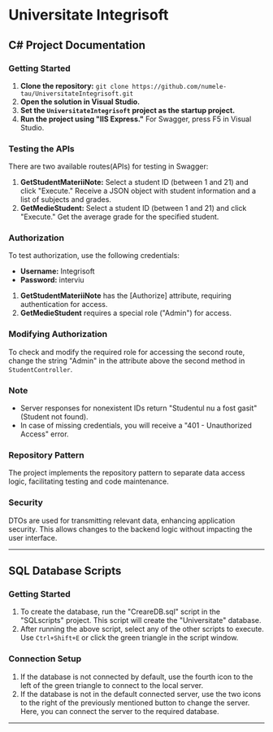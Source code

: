 # Universitate Integrisoft

## C# Project Documentation

### Getting Started
1. **Clone the repository:** `git clone https://github.com/numele-tau/UniversitateIntegrisoft.git`
2. **Open the solution in Visual Studio.**
3. **Set the `UniversitateIntegrisoft` project as the startup project.**
4. **Run the project using "IIS Express."** For Swagger, press F5 in Visual Studio.

### Testing the APIs
There are two available routes(APIs) for testing in Swagger:
1. **GetStudentMateriiNote:** Select a student ID (between 1 and 21) and click "Execute." Receive a JSON object with student information and a list of subjects and grades.
2. **GetMedieStudent:** Select a student ID (between 1 and 21) and click "Execute." Get the average grade for the specified student.

### Authorization
To test authorization, use the following credentials:
- **Username:** Integrisoft
- **Password:** interviu

1. **GetStudentMateriiNote** has the [Authorize] attribute, requiring authentication for access.
2. **GetMedieStudent** requires a special role ("Admin") for access.

### Modifying Authorization
To check and modify the required role for accessing the second route, change the string "Admin" in the attribute above the second method in `StudentController`.

### Note
- Server responses for nonexistent IDs return "Studentul nu a fost gasit" (Student not found).
- In case of missing credentials, you will receive a "401 - Unauthorized Access" error.

### Repository Pattern
The project implements the repository pattern to separate data access logic, facilitating testing and code maintenance.

### Security
DTOs are used for transmitting relevant data, enhancing application security. This allows changes to the backend logic without impacting the user interface.

---

## SQL Database Scripts

### Getting Started
1. To create the database, run the "CreareDB.sql" script in the "SQLscripts" project. This script will create the "Universitate" database.
2. After running the above script, select any of the other scripts to execute. Use `Ctrl+Shift+E` or click the green triangle in the script window.

### Connection Setup
1. If the database is not connected by default, use the fourth icon to the left of the green triangle to connect to the local server.
2. If the database is not in the default connected server, use the two icons to the right of the previously mentioned button to change the server. Here, you can connect the server to the required database.

---
